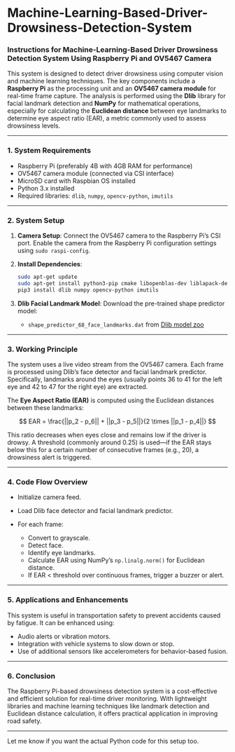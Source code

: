 # Machine-Learning-Based-Driver-Drowsiness-Detection-System


### Instructions for Machine-Learning-Based Driver Drowsiness Detection System Using Raspberry Pi and OV5467 Camera

This system is designed to detect driver drowsiness using computer vision and machine learning techniques. The key components include a **Raspberry Pi** as the processing unit and an **OV5467 camera module** for real-time frame capture. The analysis is performed using the **Dlib** library for facial landmark detection and **NumPy** for mathematical operations, especially for calculating the **Euclidean distance** between eye landmarks to determine eye aspect ratio (EAR), a metric commonly used to assess drowsiness levels.

---

### 1. **System Requirements**

* Raspberry Pi (preferably 4B with 4GB RAM for performance)
* OV5467 camera module (connected via CSI interface)
* MicroSD card with Raspbian OS installed
* Python 3.x installed
* Required libraries: `dlib`, `numpy`, `opencv-python`, `imutils`

---

### 2. **System Setup**

1. **Camera Setup**: Connect the OV5467 camera to the Raspberry Pi’s CSI port. Enable the camera from the Raspberry Pi configuration settings using `sudo raspi-config`.

2. **Install Dependencies**:

   ```bash
   sudo apt-get update
   sudo apt-get install python3-pip cmake libopenblas-dev liblapack-dev libx11-dev
   pip3 install dlib numpy opencv-python imutils
   ```

3. **Dlib Facial Landmark Model**: Download the pre-trained shape predictor model:

   * `shape_predictor_68_face_landmarks.dat` from [Dlib model zoo](http://dlib.net/files/shape_predictor_68_face_landmarks.dat.bz2)

---

### 3. **Working Principle**

The system uses a live video stream from the OV5467 camera. Each frame is processed using Dlib’s face detector and facial landmark predictor. Specifically, landmarks around the eyes (usually points 36 to 41 for the left eye and 42 to 47 for the right eye) are extracted.

The **Eye Aspect Ratio (EAR)** is computed using the Euclidean distances between these landmarks:

$$
EAR = \frac{||p_2 - p_6|| + ||p_3 - p_5||}{2 \times ||p_1 - p_4||}
$$

This ratio decreases when eyes close and remains low if the driver is drowsy. A threshold (commonly around 0.25) is used—if the EAR stays below this for a certain number of consecutive frames (e.g., 20), a drowsiness alert is triggered.

---

### 4. **Code Flow Overview**

* Initialize camera feed.
* Load Dlib face detector and facial landmark predictor.
* For each frame:

  * Convert to grayscale.
  * Detect face.
  * Identify eye landmarks.
  * Calculate EAR using NumPy’s `np.linalg.norm()` for Euclidean distance.
  * If EAR < threshold over continuous frames, trigger a buzzer or alert.

---

### 5. **Applications and Enhancements**

This system is useful in transportation safety to prevent accidents caused by fatigue. It can be enhanced using:

* Audio alerts or vibration motors.
* Integration with vehicle systems to slow down or stop.
* Use of additional sensors like accelerometers for behavior-based fusion.

---

### 6. **Conclusion**

The Raspberry Pi-based drowsiness detection system is a cost-effective and efficient solution for real-time driver monitoring. With lightweight libraries and machine learning techniques like landmark detection and Euclidean distance calculation, it offers practical application in improving road safety.

---

Let me know if you want the actual Python code for this setup too.
